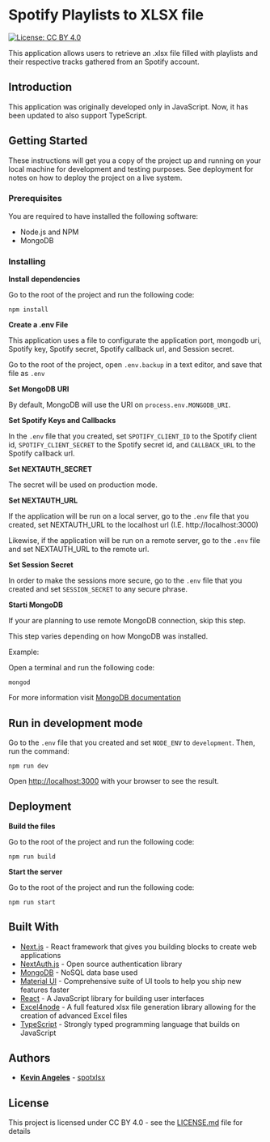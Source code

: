 # Spotify Playlists to XLSX file
[![License: CC BY 4.0](https://img.shields.io/badge/License-CC%20BY%204.0-lightgrey.svg)](https://creativecommons.org/licenses/by/4.0/)

This application allows users to retrieve an .xlsx file filled with playlists and their respective tracks gathered from an Spotify account.

## Introduction

This application was originally developed only in JavaScript. Now, it has been updated to also support TypeScript.

## Getting Started

These instructions will get you a copy of the project up and running on your local machine for development and testing purposes. See deployment for notes on how to deploy the project on a live system.

### Prerequisites

You are required to have installed the following software:

* Node.js and NPM
* MongoDB

### Installing

**Install dependencies**

Go to the root of the project and run the following code:
```
npm install
```

**Create a .env File**

This application uses a file to configurate the application port, mongodb uri, Spotify key, Spotify secret, Spotify callback url, and Session secret.

Go to the root of the project, open `.env.backup` in a text editor, and save that file as `.env`

**Set MongoDB URI**

By default, MongoDB will use the URI on `process.env.MONGODB_URI`.

**Set Spotify Keys and Callbacks**

In the `.env` file that you created, set `SPOTIFY_CLIENT_ID` to the Spotify client id, `SPOTIFY_CLIENT_SECRET` to the Spotify secret id, and `CALLBACK_URL` to the Spotify callback url.

**Set NEXTAUTH_SECRET**

The secret will be used on production mode.

**Set NEXTAUTH_URL**

If the application will be run on a local server, go to the `.env` file that you created, set NEXTAUTH_URL to the localhost url (I.E. http://localhost:3000)

Likewise, if the application will be run on a remote server, go to the `.env` file and set NEXTAUTH_URL to the remote url.

**Set Session Secret**

In order to make the sessions more secure, go to the `.env` file that you created and set `SESSION_SECRET` to any secure phrase.

**Starti MongoDB**

If your are planning to use remote MongoDB connection, skip this step.

This step varies depending on how MongoDB was installed.

Example:

Open a terminal and run the following code:

```
mongod
```

For more information visit [MongoDB documentation](https://docs.mongodb.com/)

## Run in development mode

Go to the `.env` file that you created and set `NODE_ENV` to `development`. Then, run the command:
```
npm run dev
```

Open [http://localhost:3000](http://localhost:3000) with your browser to see the result.

## Deployment

**Build the files**

Go to the root of the project and run the following code:

```
npm run build
```

**Start the server**

Go to the root of the project and run the following code:

```
npm run start
```

## Built With

* [Next.js](https://nextjs.org/) - React framework that gives you building blocks to create web applications
* [NextAuth.js](https://next-auth.js.org/) - Open source authentication library
* [MongoDB](https://www.mongodb.com/) - NoSQL data base used
* [Material UI](https://mui.com/) - Comprehensive suite of UI tools to help you ship new features faster
* [React](https://reactjs.org/) - A JavaScript library for building user interfaces
* [Excel4node](https://www.npmjs.com/package/excel4node) - A full featured xlsx file generation library allowing for the creation of advanced Excel files
* [TypeScript](https://www.typescriptlang.org/) - Strongly typed programming language that builds on JavaScript

## Authors

* **[Kevin Angeles](https://www.kevinangeles.com/)** - [spotxlsx](https://github.com/KevinAngeles/spotxlsx)

## License

This project is licensed under CC BY 4.0 - see the [LICENSE.md](LICENSE.md) file for details